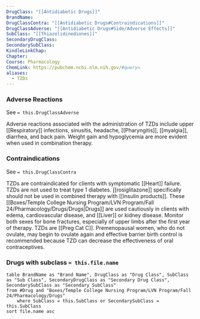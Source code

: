 ```yaml
---
DrugClass: "[[Antidiabetic Drugs]]"
BrandName: 
DrugClassContra: "[[Antidiabetic Drugs#Contraindications]]"
DrugClassAdverse: "[[Antidiabetic Drugs#Side/Adverse Effects]]"
SubClass: "[[Thiazolidinediones]]"
SecondaryDrugClass: 
SecondarySubClass: 
KindleLinkChap: 
Chapter: 
Course: Pharmacology
ChemLink: https://pubchem.ncbi.nlm.nih.gov/#query=
aliases:
  - TZDs
---
```

### Adverse Reactions 
See `= this.DrugClassAdverse`

Adverse reactions associated with the administration of TZDs include upper [[Respiratory]] infections, sinusitis, headache, [[Pharyngitis]], [[myalgia]], diarrhea, and back pain. Weight gain and hypoglycemia are more evident when used in combination therapy.

### Contraindications
See `= this.DrugClassContra`

TZDs are contraindicated for clients with symptomatic [[Heart]] failure. TZDs are not used to treat type 1 diabetes. [[rosiglitazone]] specifically should not be used in combined therapy with [[Insulin products]]. These [[Boxes/Temple College Nursing Program/LVN Program/Fall 24/Pharmacology/Drugs/Drugs|Drugs]] are used cautiously in clients with edema, cardiovascular disease, and [[Liver]] or kidney disease. Monitor both sexes for bone fractures, especially of upper limbs after the first year of therapy. TZDs are [[Preg Cat C]]. Premenopausal women, who do not ovulate, may begin to ovulate again and effective barrier birth control is recommended because TZD can decrease the effectiveness of oral contraceptives.

### Drugs with subclass `= this.file.name`
```dataview
table BrandName as "Brand Name", DrugClass as "Drug Class", SubClass as "Sub Class", SecondaryDrugClass as "Secondary Drug Class", SecondarySubClass as "Secondary SubClass"
from #Drug and "Boxes/Temple College Nursing Program/LVN Program/Fall 24/Pharmacology/Drugs" 
	where SubClass = this.SubClass or SecondarySubClass = this.SubClass
sort file.name asc
```
